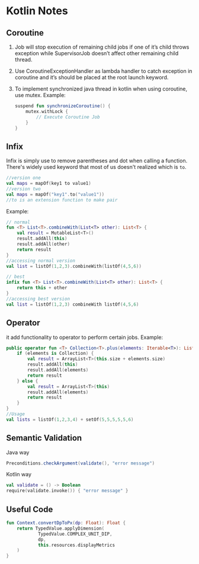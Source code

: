 # Kotlin Notes

## Coroutine

1. Job will stop execution of remaining child jobs if one of it’s child throws exception while SupervisorJob doesn’t affect other remaining child thread.
2. Use CoroutineExceptionHandler as lambda handler to catch exception in coroutine and it’s should be placed at the root launch keyword.
3. To implement synchronized java thread in kotlin when using coroutine, use mutex.
   Example:

   ```kotlin
   suspend fun synchronizeCoroutine() {
       mutex.withLock {
           // Execute Coroutine Job
       }
   }
   ```

## Infix

Infix is simply use to remove parentheses and dot when calling a function. There's widely used keyword that most of us doesn't realized which is `to`.

```kotlin
//version one
val maps = mapOf(key1 to value1)
//version two
val maps = mapOf("key1".to("value1"))
//to is an extension function to make pair
```

Example:

```kotlin
// normal
fun <T> List<T>.combineWith(List<T> other): List<T> {
    val result = MutableList<T>()
    result.addAll(this)
    result.addAll(other)
    return result
}
//accessing normal version
val list = listOf(1,2,3).combineWith(listOf(4,5,6))

// best
infix fun <T> List<T>.combineWith(List<T> other): List<T> {
    return this + other
}
//accessing best version
val list = listOf(1,2,3) combineWith listOf(4,5,6)
```

## Operator

it add functionality to operator to perform certain jobs.
Example:

```kotlin
public operator fun <T> Collection<T>.plus(elements: Iterable<T>): List<T> {
    if (elements is Collection) {
        val result = ArrayList<T>(this.size + elements.size)
        result.addAll(this)
        result.addAll(elements)
        return result
    } else {
        val result = ArrayList<T>(this)
        result.addAll(elements)
        return result
    }
}
//Usage
val lists = listOf(1,2,3,4) + setOf(5,5,5,5,5,6)
```

## Semantic Validation
Java way
```java
Preconditions.checkArgument(validate(), "error message")
```

Kotlin way
```kotlin
val validate = () -> Boolean
require(validate.invoke()) { "error message" }
```

## Useful Code

```kotlin
fun Context.convertDpToPx(dp: Float): Float {
    return TypedValue.applyDimension(
            TypedValue.COMPLEX_UNIT_DIP,
            dp,
            this.resources.displayMetrics
    )
}
```
